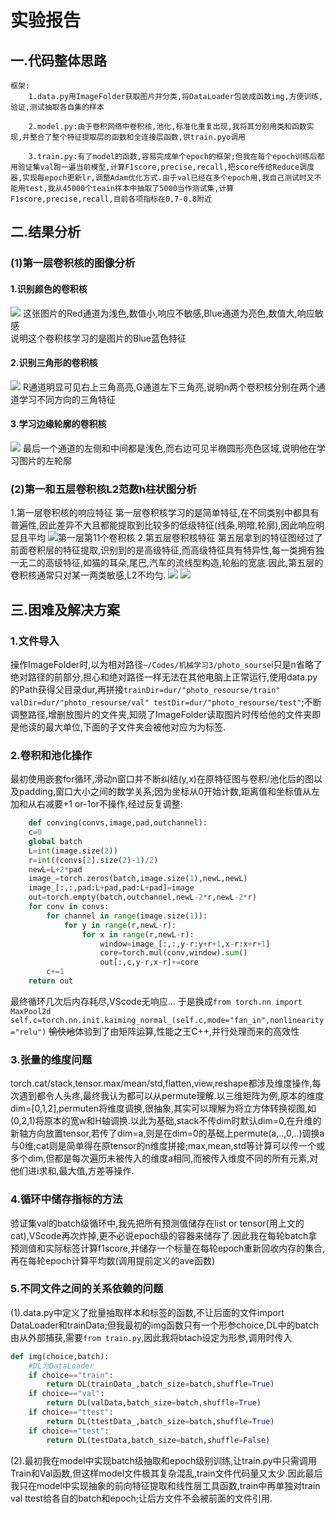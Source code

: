 # 实验报告
## 一.代码整体思路
    框架:
        1.data.py用ImageFolder获取图片并分类,将DataLoader包装成函数img,方便训练,验证,测试抽取各自集的样本

        2.model.py:由于卷积网络中卷积核,池化,标准化重复出现,我将其分别用类和函数实现,并整合了整个特征提取层的函数和全连接层函数,供train.pyo调用

        3.train.py:有了model的函数,容易完成单个epoch的框架;但我在每个epoch训练后都用验证集val跑一遍当前模型,计算F1score,precise,recall,把score传给Reduce调度器,实现每epoch更新lr,调整Adam优化方式.由于val已经在多个epoch用,我自己测试时又不能用test,我从45000个teain样本中抽取了5000当作测试集,计算F1score,precise,recall,目前各项指标在0,7-0.8附近
## 二.结果分析
### (1)第一层卷积核的图像分析
#### 1.识别颜色的卷积核
![](/results/可视化/第一层卷积核可视化/10.png)
这张图片的Red通道为浅色,数值小,响应不敏感,Blue通道为亮色,数值大,响应敏感    
说明这个卷积核学习的是图片的Blue蓝色特征

#### 2.识别三角形的卷积核
![](/results/可视化/第一层卷积核可视化/2.png)
R通道明显可见右上三角高亮,G通道左下三角亮,说明n两个卷积核分别在两个通道学习不同方向的三角特征
#### 3.学习边缘轮廓的卷积核
![](/results/可视化/第一层卷积核可视化/8.png)
最后一个通道的左侧和中间都是浅色,而右边可见半椭圆形亮色区域,说明他在学习图片的左轮廓
### (2)第一和五层卷积核L2范数h柱状图分析
1.第一层卷积核的响应特征
第一层卷积核学习的是简单特征,在不同类别中都具有普遍性,因此差异不大且都能提取到比较多的低级特征(线条,明暗,轮廓),因此响应明显且平均
![第一层第11个卷积核](/results/可视化/L2/1-11.png)
2.第五层卷积核特征
第五层拿到的特征图经过了前面卷积层的特征提取,识别到的是高级特征,而高级特征具有特异性,每一类拥有独一无二的高级特征,如猫的耳朵,尾巴,汽车的流线型构造,轮船的宽底.因此,第五层的卷积核通常只对某一两类敏感,L2不均匀.
![](/results/可视化/L2/5-58.png)
![](/results/可视化/L2/5-15.png)

## 三.困难及解决方案

### 1.文件导入
操作ImageFolder时,以为相对路径```~/Codes/机械学习3/photo_sourse```i只是n省略了绝对路径的前部分,担心和绝对路径一样无法在其他电脑上正常运行,使用data.py的Path获得父目录dur,再拼接```trainDir=dur/"photo_resourse/train" valDir=dur/"photo_resourse/val" testDir=dur/"photo_resourse/test"```;不断调整路径,增删放图片的文件夹,知晓了ImageFolder读取图片时传给他的文件夹即是他读的最大单位,下面的子文件夹会被他对应为为标签.
### 2.卷积和池化操作
最初使用嵌套for循环,滑动n窗口并不断纠结(y,x)在原特征图与卷积/池化后的图以及padding,窗口大小之间的数学关系;因为坐标从0开始计数,距离值和坐标值从左加和从右减要+1 or-1or不操作,经过反复调整:
```python
    def conving(convs,image,pad,outchannel):
    c=0
    global batch
    L=int(image.size(2))
    r=int((convs[2].size(2)-1)/2)
    newL=L+2*pad
    image_=torch.zeros(batch,image.size(1),newL,newL)
    image_[:,:,pad:L+pad,pad:L+pad]=image
    out=torch.empty(batch,outchannel,newL-2*r,newL-2*r)
    for conv in convs:
        for channel in range(image.size(1)):
            for y in range(r,newL-r):
                for x in range(r,newL-r):
                    window=image_[:,:,y-r:y+r+1,x-r:x+r+1]
                    core=torch.mul(conv,window).sum()
                    out[:,c,y-r,x-r]+=core
        c+=1   
    return out
```

最终循环几次后内存耗尽,VScode无响应...
于是换成```from torch.nn import MaxPool2d 
        self.c=torch.nn.init.kaiming_normal_(self.c,mode="fan_in",nonlinearity="relu")```
~~愉快地~~体验到了由矩阵运算,性能之王C++,并行处理而来的高效性
### 3.张量的维度问题
torch.cat/stack,tensor.max/mean/std,flatten,view,reshape都涉及维度操作,每次遇到都令人头疼,最终我认为都可以从permute理解.以三维矩阵为例,原本的维度dim=[0,1,2],permuten将维度调换,很抽象,其实可以理解为将立方体转换视图,如(0,2,1)将原本的宽w和H轴调换.以此为基础,stack不传dim时默认dim=0,在升维的新轴方向放置tensor,若传了dim=a,则是在dim=0的基础上permute(a,..,0,..)调换a与0维;cat则是简单得在原tensor的n维度拼接;max,mean,std等计算可以传一个或多个dim,但都是每次遍历未被传入的维度a相同,而被传入维度不同的所有元素,对他们进i求和,最大值,方差等操作.
### 4.循环中储存指标的方法
验证集val的batch级循环中,我先把所有预测值储存在list or tensor(用上文的cat),VScode再次炸掉,更不必说epoch级的容器来储存了.因此我在每轮batch拿预测值和实际标签计算f1score,并储存一个标量在每轮epoch重新回收内存的集合,再在每轮epoch计算平均数(调用提前定义的ave函数)
### 5.不同文件之间的关系依赖的问题
(1).data.py中定义了批量抽取样本和标签的函数,不让后面的文件import DataLoader和trainData;但我最初的img函数只有一个形参choice,DL中的batch由从外部捕获,需要```from train.py```,因此我将btach设定为形参,调用时传入
```python
def img(choice,batch):
    #DL为DataLoader
    if choice=="train":
        return DL(trainData_,batch_size=batch,shuffle=True)
    if choice=="val":  
        return DL(valData,batch_size=batch,shuffle=True)
    if choice=="ttest":
        return DL(ttestData_,batch_size=batch,shuffle=True)
    if choice=="test": 
        return DL(testData,batch_size=batch,shuffle=False)
```
(2).最初我在model中实现batch级抽取和epoch级别训练,让train.py中只需调用Train和Val函数,但这样model文件极其复杂混乱,train文件代码量又太少.因此最后我只在model中实现抽象的前向特征提取和线性层工具函数,train中再单独对train val ttest给各自的batch和epoch;让后方文件不会被前面的文件引用.

    
